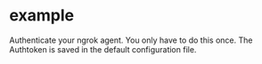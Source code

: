 # example
<p>Authenticate your ngrok agent. You only have to do this once. The Authtoken is saved in the default configuration file.</p>
